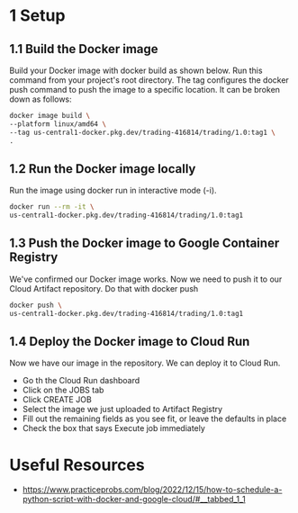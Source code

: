 # 1 Setup

## 1.1 Build the Docker image

Build your Docker image with docker build as shown below. Run this command from your project's root directory.
The tag configures the docker push command to push the image to a specific location. It can be broken down as follows:

```bash
docker image build \
--platform linux/amd64 \
--tag us-central1-docker.pkg.dev/trading-416814/trading/1.0:tag1 \
.
```

## 1.2 Run the Docker image locally

Run the image using docker run in interactive mode (-i).

```bash
docker run --rm -it \
us-central1-docker.pkg.dev/trading-416814/trading/1.0:tag1
```

## 1.3 Push the Docker image to Google Container Registry

We've confirmed our Docker image works. Now we need to push it to our Cloud Artifact repository. Do that with docker push

```bash
docker push \
us-central1-docker.pkg.dev/trading-416814/trading/1.0:tag1
```

## 1.4 Deploy the Docker image to Cloud Run

Now we have our image in the repository. We can deploy it to Cloud Run.

- Go th the Cloud Run dashboard
- Click on the JOBS tab
- Click CREATE JOB
- Select the image we just uploaded to Artifact Registry
- Fill out the remaining fields as you see fit, or leave the defaults in place
- Check the box that says Execute job immediately

# Useful Resources

- https://www.practiceprobs.com/blog/2022/12/15/how-to-schedule-a-python-script-with-docker-and-google-cloud/#__tabbed_1_1